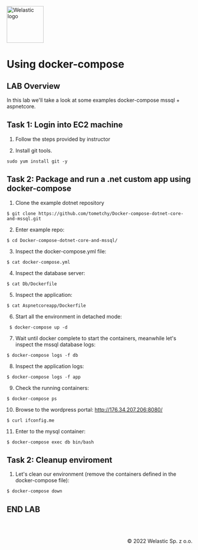 <img src="https://welastic.pl/wp-content/uploads/2021/10/logo-black.svg" alt="Welastic logo" width="100" align="left">
<br><br>
<br><br>
<br><br>

# Using docker-compose

## LAB Overview

In this lab we'll take a look at some examples docker-compose mssql + aspnetcore.

## Task 1: Login into EC2 machine

1. Follow the steps provided by instructor

2. Install git tools.
```she
sudo yum install git -y
```

## Task 2: Package and run a .net custom app using docker-compose

1. Clone the example dotnet repository
```she
$ git clone https://github.com/tometchy/Docker-compose-dotnet-core-and-mssql.git
```

2. Enter example repo:
```she
$ cd Docker-compose-dotnet-core-and-mssql/
```

3. Inspect the docker-compose.yml file:
```she
$ cat docker-compose.yml
```
4. Inspect the database server:
```she
$ cat Db/Dockerfile
```
5. Inspect the application:
```she
$ cat Aspnetcoreapp/Dockerfile
```
6. Start all the environment in detached mode:
```she
 $ docker-compose up -d
```
7. Wait until docker complete to start the containers, meanwhile let's inspect the mssql database logs:
```she
$ docker-compose logs -f db
```
8. Inspect the application logs:
```she
$ docker-compose logs -f app
```
9. Check the running containers:
```she
$ docker-compose ps
```
10. Browse to the wordpress portal: http://176.34.207.206:8080/
```she
$ curl ifconfig.me
```
11. Enter to the mysql container:
```she
$ docker-compose exec db bin/bash
```
## Task 2: Cleanup enviroment

1. Let's clean our environment (remove the containers defined in the docker-compose file):
```
$ docker-compose down
```

## END LAB

<br><br>

<p align="right">&copy; 2022 Welastic Sp. z o.o.<p>
